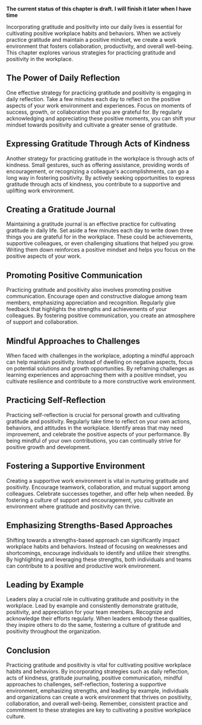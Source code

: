 **The current status of this chapter is draft. I will finish it later when I have time**

Incorporating gratitude and positivity into our daily lives is essential for cultivating positive workplace habits and behaviors. When we actively practice gratitude and maintain a positive mindset, we create a work environment that fosters collaboration, productivity, and overall well-being. This chapter explores various strategies for practicing gratitude and positivity in the workplace.

The Power of Daily Reflection
-----------------------------

One effective strategy for practicing gratitude and positivity is engaging in daily reflection. Take a few minutes each day to reflect on the positive aspects of your work environment and experiences. Focus on moments of success, growth, or collaboration that you are grateful for. By regularly acknowledging and appreciating these positive moments, you can shift your mindset towards positivity and cultivate a greater sense of gratitude.

Expressing Gratitude Through Acts of Kindness
---------------------------------------------

Another strategy for practicing gratitude in the workplace is through acts of kindness. Small gestures, such as offering assistance, providing words of encouragement, or recognizing a colleague's accomplishments, can go a long way in fostering positivity. By actively seeking opportunities to express gratitude through acts of kindness, you contribute to a supportive and uplifting work environment.

Creating a Gratitude Journal
----------------------------

Maintaining a gratitude journal is an effective practice for cultivating gratitude in daily life. Set aside a few minutes each day to write down three things you are grateful for in the workplace. These could be achievements, supportive colleagues, or even challenging situations that helped you grow. Writing them down reinforces a positive mindset and helps you focus on the positive aspects of your work.

Promoting Positive Communication
--------------------------------

Practicing gratitude and positivity also involves promoting positive communication. Encourage open and constructive dialogue among team members, emphasizing appreciation and recognition. Regularly give feedback that highlights the strengths and achievements of your colleagues. By fostering positive communication, you create an atmosphere of support and collaboration.

Mindful Approaches to Challenges
--------------------------------

When faced with challenges in the workplace, adopting a mindful approach can help maintain positivity. Instead of dwelling on negative aspects, focus on potential solutions and growth opportunities. By reframing challenges as learning experiences and approaching them with a positive mindset, you cultivate resilience and contribute to a more constructive work environment.

Practicing Self-Reflection
--------------------------

Practicing self-reflection is crucial for personal growth and cultivating gratitude and positivity. Regularly take time to reflect on your own actions, behaviors, and attitudes in the workplace. Identify areas that may need improvement, and celebrate the positive aspects of your performance. By being mindful of your own contributions, you can continually strive for positive growth and development.

Fostering a Supportive Environment
----------------------------------

Creating a supportive work environment is vital in nurturing gratitude and positivity. Encourage teamwork, collaboration, and mutual support among colleagues. Celebrate successes together, and offer help when needed. By fostering a culture of support and encouragement, you cultivate an environment where gratitude and positivity can thrive.

Emphasizing Strengths-Based Approaches
--------------------------------------

Shifting towards a strengths-based approach can significantly impact workplace habits and behaviors. Instead of focusing on weaknesses and shortcomings, encourage individuals to identify and utilize their strengths. By highlighting and leveraging these strengths, both individuals and teams can contribute to a positive and productive work environment.

Leading by Example
------------------

Leaders play a crucial role in cultivating gratitude and positivity in the workplace. Lead by example and consistently demonstrate gratitude, positivity, and appreciation for your team members. Recognize and acknowledge their efforts regularly. When leaders embody these qualities, they inspire others to do the same, fostering a culture of gratitude and positivity throughout the organization.

Conclusion
----------

Practicing gratitude and positivity is vital for cultivating positive workplace habits and behaviors. By incorporating strategies such as daily reflection, acts of kindness, gratitude journaling, positive communication, mindful approaches to challenges, self-reflection, fostering a supportive environment, emphasizing strengths, and leading by example, individuals and organizations can create a work environment that thrives on positivity, collaboration, and overall well-being. Remember, consistent practice and commitment to these strategies are key to cultivating a positive workplace culture.

